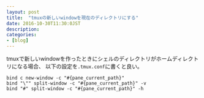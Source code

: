 ```yaml
---
layout: post
title:  "tmuxの新しいwindowを現在のディレクトリにする"
date: 2016-10-30T11:30:0JST
description:
categories:
- [blog]
---
```


tmuxで新しいwindowを作ったときにシェルのディレクトリがホームディレクトリになる場合、
以下の設定を`.tmux.conf`に書くと良い。

```
bind c new-window -c "#{pane_current_path}"
bind "\"" split-window -c "#{pane_current_path}" -v
bind "#" split-window -c "#{pane_current_path}" -h
```
